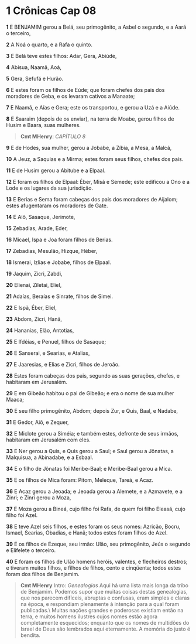 # 1 Crônicas Cap 08

**1** 	E BENJAMIM gerou a Belá, seu primogênito, a Asbel o segundo, e a Aará o terceiro,

**2** 	A Noá o quarto, e a Rafa o quinto.

**3** 	E Belá teve estes filhos: Adar, Gera, Abiúde,

**4** 	Abisua, Naamã, Aoá,

**5** 	Gera, Sefufá e Hurão.

**6** 	E estes foram os filhos de Eúde; que foram chefes dos pais dos moradores de Geba, e os levaram cativos a Manaate;

**7** 	E Naamã, e Aías e Gera; este os transportou, e gerou a Uzá e a Aiúde.

**8** 	E Saaraim (depois de os enviar), na terra de Moabe, gerou filhos de Husim e Baara, suas mulheres.

> **Cmt MHenry**: *CAPÍTULO 8*

**9** 	E de Hodes, sua mulher, gerou a Jobabe, a Zíbia, a Mesa, a Malcã,

**10** 	A Jeuz, a Saquias e a Mirma; estes foram seus filhos, chefes dos pais.

**11** 	E de Husim gerou a Abitube e a Elpaal.

**12** 	E foram os filhos de Elpaal: Éber, Misã e Semede; este edificou a Ono e a Lode e os lugares da sua jurisdição.

**13** 	E Berias e Sema foram cabeças dos pais dos moradores de Aijalom; estes afugentaram os moradores de Gate.

**14** 	E Aiô, Sasaque, Jerimote,

**15** 	Zebadias, Arade, Eder,

**16** 	Micael, Ispa e Joa foram filhos de Berias.

**17** 	Zebadias, Mesulão, Hizque, Héber,

**18** 	Ismerai, Izlias e Jobabe, filhos de Elpaal.

**19** 	Jaquim, Zicri, Zabdi,

**20** 	Elienai, Ziletai, Eliel,

**21** 	Adaías, Beraías e Sinrate, filhos de Simei.

**22** 	E Ispã, Éber, Eliel,

**23** 	Abdom, Zicri, Hanã,

**24** 	Hananias, Elão, Antotias,

**25** 	E Ifdéias, e Penuel, filhos de Sasaque;

**26** 	E Sanserai, e Searias, e Atalias,

**27** 	E Jaaresias, e Elias e Zicri, filhos de Jeroão.

**28** 	Estes foram cabeças dos pais, segundo as suas gerações, chefes, e habitaram em Jerusalém.

**29** 	E em Gibeão habitou o pai de Gibeão; e era o nome de sua mulher Maaca;

**30** 	E seu filho primogênito, Abdom; depois Zur, e Quis, Baal, e Nadabe,

**31** 	E Gedor, Aiô, e Zequer,

**32** 	E Miclote gerou a Siméia; e também estes, defronte de seus irmãos, habitaram em Jerusalém com eles.

**33** 	E Ner gerou a Quis, e Quis gerou a Saul; e Saul gerou a Jônatas, a Malquisua, a Abinadabe, e a Esbaal.

**34** 	E o filho de Jônatas foi Meribe-Baal; e Meribe-Baal gerou a Mica.

**35** 	E os filhos de Mica foram: Pitom, Meleque, Tareá, e Acaz.

**36** 	E Acaz gerou a Jeoada; e Jeoada gerou a Alemete, e a Azmavete, e a Zinri; e Zinri gerou a Moza,

**37** 	E Moza gerou a Bineá, cujo filho foi Rafa, de quem foi filho Eleasá, cujo filho foi Azel.

**38** 	E teve Azel seis filhos, e estes foram os seus nomes: Azricão, Bocru, Ismael, Searias, Obadias, e Hanã; todos estes foram filhos de Azel.

**39** 	E os filhos de Ezeque, seu irmão: Ulão, seu primogênito, Jeús o segundo e Elifelete o terceiro.

**40** 	E foram os filhos de Ulão homens heróis, valentes, e flecheiros destros; e tiveram muitos filhos, e filhos de filhos, cento e cinqüenta; todos estes foram dos filhos de Benjamim.


> **Cmt MHenry** Intro: *Genealogias* Aqui há uma lista mais longa da tribo de Benjamim. Podemos supor que muitas coisas destas genealogias, que nos parecem difíceis, abruptas e confusas, eram simples e claras na época, e respondiam plenamente à intenção para a qual foram publicadas.\ Muitas nações grandes e poderosas existiam então na terra, e muitos homens ilustres cujos nomes estão agora completamente esquecidos; enquanto que os nomes de multidões do Israel de Deus são lembrados aqui eternamente. A memória do justo é bendita.